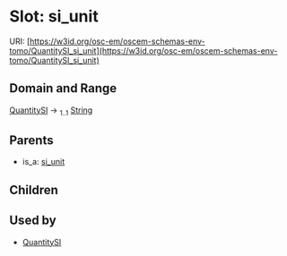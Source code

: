 
# Slot: si_unit



URI: [https://w3id.org/osc-em/oscem-schemas-env-tomo/QuantitySI_si_unit](https://w3id.org/osc-em/oscem-schemas-env-tomo/QuantitySI_si_unit)


## Domain and Range

[QuantitySI](QuantitySI.md) &#8594;  <sub>1..1</sub> [String](types/String.md)

## Parents

 *  is_a: [si_unit](si_unit.md)

## Children


## Used by

 * [QuantitySI](QuantitySI.md)

